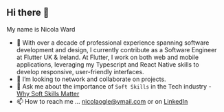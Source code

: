 ## Hi there 👋

My name is Nicola Ward

- 🌱 With over a decade of professional experience spanning software development and design, I currently contribute as a Software Engineer at Flutter UK & Ireland. At Flutter, I work on both web and mobile applications, leveraging my Typescript and React Native skills to develop responsive, user-friendly interfaces. 
- 💞️ I’m looking to network and collaborate on projects.
- 💬 Ask me about the importance of `Soft Skills` in the Tech industry - [Why Soft Skills Matter](https://www.linkedin.com/article/edit/7285063769594998785/)
- 📫 How to reach me ... nicolaogle@ymail.com or on [LinkedIn](https://www.linkedin.com/in/nicola-ward-27838357/)


